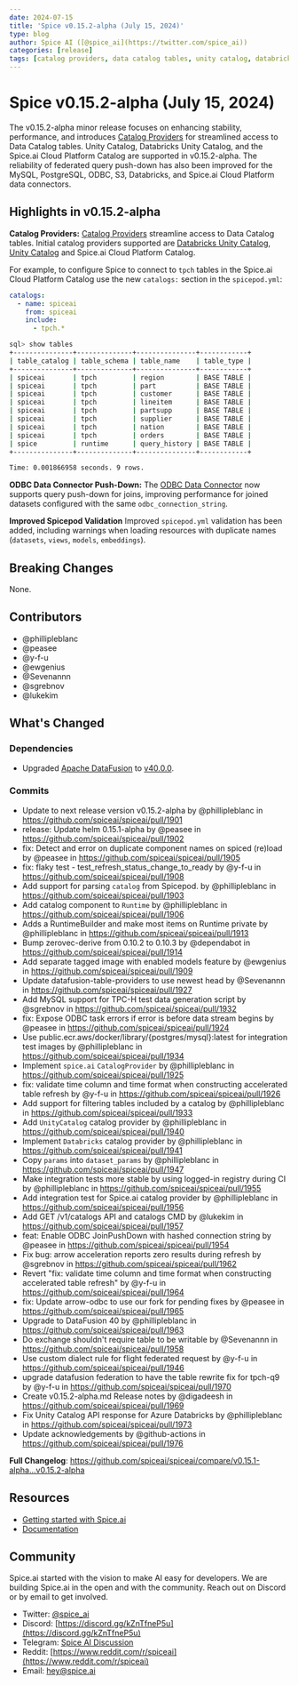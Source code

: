 ```yaml
---
date: 2024-07-15
title: 'Spice v0.15.2-alpha (July 15, 2024)'
type: blog
author: Spice AI ([@spice_ai](https://twitter.com/spice_ai))
categories: [release]
tags: [catalog providers, data catalog tables, unity catalog, databricks, mysql, postgresql]
---
```


# Spice v0.15.2-alpha (July 15, 2024)

The v0.15.2-alpha minor release focuses on enhancing stability, performance, and introduces [Catalog Providers](https://docs.spiceai.org/components/catalogs) for streamlined access to Data Catalog tables. Unity Catalog, Databricks Unity Catalog, and the Spice.ai Cloud Platform Catalog are supported in v0.15.2-alpha. The reliability of federated query push-down has also been improved for the MySQL, PostgreSQL, ODBC, S3, Databricks, and Spice.ai Cloud Platform data connectors.

## Highlights in v0.15.2-alpha

**Catalog Providers:** [Catalog Providers](https://docs.spiceai.org/components/catalogs) streamline access to Data Catalog tables. Initial catalog providers supported are [Databricks Unity Catalog](https://www.databricks.com/product/unity-catalog), [Unity Catalog](https://github.com/unitycatalog/unitycatalog/tree/main) and Spice.ai Cloud Platform Catalog.

For example, to configure Spice to connect to `tpch` tables in the Spice.ai Cloud Platform Catalog use the new `catalogs:` section in the `spicepod.yml`:

```yaml
catalogs:
  - name: spiceai
    from: spiceai
    include:
      - tpch.*
```

```bash
sql> show tables
+---------------+--------------+---------------+------------+
| table_catalog | table_schema | table_name    | table_type |
+---------------+--------------+---------------+------------+
| spiceai       | tpch         | region        | BASE TABLE |
| spiceai       | tpch         | part          | BASE TABLE |
| spiceai       | tpch         | customer      | BASE TABLE |
| spiceai       | tpch         | lineitem      | BASE TABLE |
| spiceai       | tpch         | partsupp      | BASE TABLE |
| spiceai       | tpch         | supplier      | BASE TABLE |
| spiceai       | tpch         | nation        | BASE TABLE |
| spiceai       | tpch         | orders        | BASE TABLE |
| spice         | runtime      | query_history | BASE TABLE |
+---------------+--------------+---------------+------------+

Time: 0.001866958 seconds. 9 rows.
```

**ODBC Data Connector Push-Down:** The [ODBC Data Connector](https://docs.spiceai.org/components/data-connectors/odbc) now supports query push-down for joins, improving performance for joined datasets configured with the same `odbc_connection_string`.

**Improved Spicepod Validation** Improved `spicepod.yml` validation has been added, including warnings when loading resources with duplicate names (`datasets`, `views`, `models`, `embeddings`).

## Breaking Changes

None.

## Contributors

- @phillipleblanc
- @peasee
- @y-f-u
- @ewgenius
- @Sevenannn
- @sgrebnov
- @lukekim

## What's Changed

### Dependencies

- Upgraded [Apache DataFusion](https://datafusion.apache.org/) to [v40.0.0](https://crates.io/crates/datafusion/40.0.0).

### Commits

- Update to next release version v0.15.2-alpha by @phillipleblanc in https://github.com/spiceai/spiceai/pull/1901
- release: Update helm 0.15.1-alpha by @peasee in https://github.com/spiceai/spiceai/pull/1902
- fix: Detect and error on duplicate component names on spiced (re)load by @peasee in https://github.com/spiceai/spiceai/pull/1905
- fix: flaky test - test_refresh_status_change_to_ready by @y-f-u in https://github.com/spiceai/spiceai/pull/1908
- Add support for parsing `catalog` from Spicepod. by @phillipleblanc in https://github.com/spiceai/spiceai/pull/1903
- Add catalog component to `Runtime` by @phillipleblanc in https://github.com/spiceai/spiceai/pull/1906
- Adds a RuntimeBuilder and make most items on Runtime private by @phillipleblanc in https://github.com/spiceai/spiceai/pull/1913
- Bump zerovec-derive from 0.10.2 to 0.10.3 by @dependabot in https://github.com/spiceai/spiceai/pull/1914
- Add separate tagged image with enabled models feature by @ewgenius in https://github.com/spiceai/spiceai/pull/1909
- Update datafusion-table-providers to use newest head by @Sevenannn in https://github.com/spiceai/spiceai/pull/1927
- Add MySQL support for TPC-H test data generation script by @sgrebnov in https://github.com/spiceai/spiceai/pull/1932
- fix: Expose ODBC task errors if error is before data stream begins by @peasee in https://github.com/spiceai/spiceai/pull/1924
- Use public.ecr.aws/docker/library/{postgres/mysql}:latest for integration test images by @phillipleblanc in https://github.com/spiceai/spiceai/pull/1934
- Implement `spice.ai` `CatalogProvider` by @phillipleblanc in https://github.com/spiceai/spiceai/pull/1925
- fix: validate time column and time format when constructing accelerated table refresh by @y-f-u in https://github.com/spiceai/spiceai/pull/1926
- Add support for filtering tables included by a catalog by @phillipleblanc in https://github.com/spiceai/spiceai/pull/1933
- Add `UnityCatalog` catalog provider by @phillipleblanc in https://github.com/spiceai/spiceai/pull/1940
- Implement `Databricks` catalog provider by @phillipleblanc in https://github.com/spiceai/spiceai/pull/1941
- Copy `params` into `dataset_params` by @phillipleblanc in https://github.com/spiceai/spiceai/pull/1947
- Make integration tests more stable by using logged-in registry during CI by @phillipleblanc in https://github.com/spiceai/spiceai/pull/1955
- Add integration test for Spice.ai catalog provider by @phillipleblanc in https://github.com/spiceai/spiceai/pull/1956
- Add GET /v1/catalogs API and catalogs CMD by @lukekim in https://github.com/spiceai/spiceai/pull/1957
- feat: Enable ODBC JoinPushDown with hashed connection string by @peasee in https://github.com/spiceai/spiceai/pull/1954
- Fix bug: arrow acceleration reports zero results during refresh by @sgrebnov in https://github.com/spiceai/spiceai/pull/1962
- Revert "fix: validate time column and time format when constructing accelerated table refresh" by @y-f-u in https://github.com/spiceai/spiceai/pull/1964
- fix: Update arrow-odbc to use our fork for pending fixes by @peasee in https://github.com/spiceai/spiceai/pull/1965
- Upgrade to DataFusion 40 by @phillipleblanc in https://github.com/spiceai/spiceai/pull/1963
- Do exchange shouldn't require table to be writable by @Sevenannn in https://github.com/spiceai/spiceai/pull/1958
- Use custom dialect rule for flight federated request by @y-f-u in https://github.com/spiceai/spiceai/pull/1946
- upgrade datafusion federation to have the table rewrite fix for tpch-q9 by @y-f-u in https://github.com/spiceai/spiceai/pull/1970
- Create v0.15.2-alpha.md Release notes by @digadeesh in https://github.com/spiceai/spiceai/pull/1969
- Fix Unity Catalog API response for Azure Databricks by @phillipleblanc in https://github.com/spiceai/spiceai/pull/1973
- Update acknowledgements by @github-actions in https://github.com/spiceai/spiceai/pull/1976

**Full Changelog**: https://github.com/spiceai/spiceai/compare/v0.15.1-alpha...v0.15.2-alpha

## Resources

- [Getting started with Spice.ai](https://docs.spiceai.org/getting-started/)
- [Documentation](https://docs.spiceai.org/)

## Community

Spice.ai started with the vision to make AI easy for developers. We are building Spice.ai in the open and with the community. Reach out on Discord or by email to get involved.

- Twitter: [@spice_ai](https://twitter.com/spice_ai)
- Discord: [https://discord.gg/kZnTfneP5u](https://discord.gg/kZnTfneP5u)
- Telegram: [Spice AI Discussion](https://t.me/spiceaichat)
- Reddit: [https://www.reddit.com/r/spiceai](https://www.reddit.com/r/spiceai)
- Email: [hey@spice.ai](mailto:hey@spice.ai)
